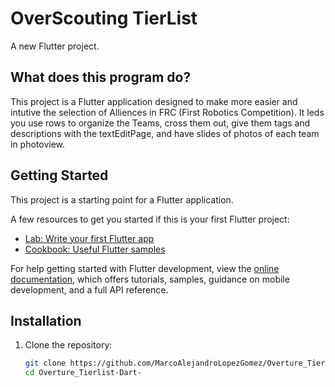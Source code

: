 # OverScouting TierList
A new Flutter project.

## What does this program do?

This project is a Flutter application designed to make more easier and intutive the selection of Alliences in FRC (First Robotics Competition). It leds you use rows to organize the Teams, cross them out, give them tags and descriptions with the textEditPage, and have slides of photos of each team in photoview.

## Getting Started

This project is a starting point for a Flutter application.

A few resources to get you started if this is your first Flutter project:

- [Lab: Write your first Flutter app](https://docs.flutter.dev/get-started/codelab)
- [Cookbook: Useful Flutter samples](https://docs.flutter.dev/cookbook)

For help getting started with Flutter development, view the [online documentation](https://docs.flutter.dev/), which offers tutorials, samples, guidance on mobile development, and a full API reference.

## Installation

1. Clone the repository:
   ```sh
   git clone https://github.com/MarcoAlejandroLopezGomez/Overture_Tierlist-Dart-.git
   cd Overture_Tierlist-Dart-
